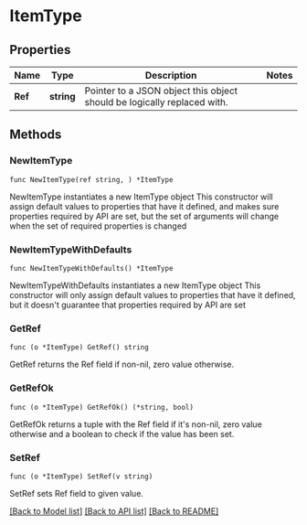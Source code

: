 # ItemType

## Properties

Name | Type | Description | Notes
------------ | ------------- | ------------- | -------------
**Ref** | **string** | Pointer to a JSON object this object should be logically replaced with. | 

## Methods

### NewItemType

`func NewItemType(ref string, ) *ItemType`

NewItemType instantiates a new ItemType object
This constructor will assign default values to properties that have it defined,
and makes sure properties required by API are set, but the set of arguments
will change when the set of required properties is changed

### NewItemTypeWithDefaults

`func NewItemTypeWithDefaults() *ItemType`

NewItemTypeWithDefaults instantiates a new ItemType object
This constructor will only assign default values to properties that have it defined,
but it doesn't guarantee that properties required by API are set

### GetRef

`func (o *ItemType) GetRef() string`

GetRef returns the Ref field if non-nil, zero value otherwise.

### GetRefOk

`func (o *ItemType) GetRefOk() (*string, bool)`

GetRefOk returns a tuple with the Ref field if it's non-nil, zero value otherwise
and a boolean to check if the value has been set.

### SetRef

`func (o *ItemType) SetRef(v string)`

SetRef sets Ref field to given value.



[[Back to Model list]](../README.md#documentation-for-models) [[Back to API list]](../README.md#documentation-for-api-endpoints) [[Back to README]](../README.md)


